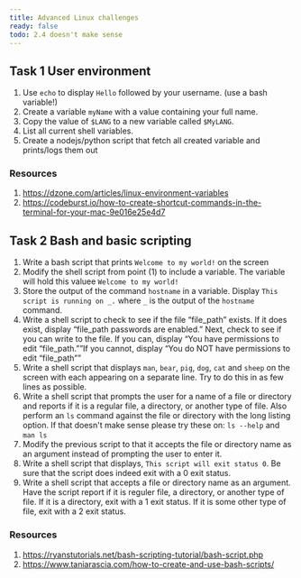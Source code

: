 ```yaml
---
title: Advanced Linux challenges
ready: false
todo: 2.4 doesn't make sense
---
```


## Task 1 User environment

1. Use `echo` to display `Hello` followed by your username. (use a bash variable!)
2. Create a variable `myName` with a value containing your full name.
3. Copy the value of `$LANG` to a new variable called `$MyLANG`.
4. List all current shell variables.
5. Create a nodejs/python script that fetch all created variable and prints/logs them out

### Resources

1. https://dzone.com/articles/linux-environment-variables
2. https://codeburst.io/how-to-create-shortcut-commands-in-the-terminal-for-your-mac-9e016e25e4d7

## Task 2 Bash and basic scripting

1. Write a bash script that prints `Welcome to my world!` on the screen
2. Modify the shell script from point (1) to include a variable. The variable will hold this valuee `Welcome to my world!`
3. Store the output of the command `hostname` in a variable. Display `This script is running on _.` where `_` is the output of the `hostname` command.
4. Write a shell script to check to see if the file “file_path” exists. If it does exist, display “file_path passwords are enabled.” Next, check to see if you can write to the file. If you can, display “You have permissions to edit “file_path.””If you cannot, display “You do NOT have permissions to edit “file_path””
5. Write a shell script that displays `man`, `bear`, `pig`, `dog`, `cat` and `sheep` on the screen with each appearing on a separate line. Try to do this in as few lines as possible.
6. Write a shell script that prompts the user for a name of a file or directory and reports if it is a regular file, a directory, or another type of file. Also perform an `ls` command against the file or directory with the long listing option. If that doesn't make sense please try these on: `ls --help` and `man ls`
7. Modify the previous script to that it accepts the file or directory name as an argument instead of prompting the user to enter it.
8. Write a shell script that displays, `This script will exit status 0`. Be sure that the script does indeed exit with a 0 exit status.
9. Write a shell script that accepts a file or directory name as an argument. Have the script report if it is reguler file, a directory, or another type of file. If it is a directory, exit with a 1 exit status. If it is some other type of file, exit with a 2 exit status.

### Resources

1. https://ryanstutorials.net/bash-scripting-tutorial/bash-script.php
2. https://www.taniarascia.com/how-to-create-and-use-bash-scripts/
